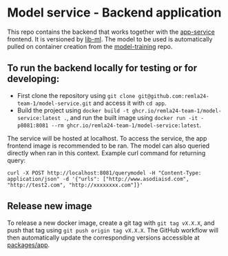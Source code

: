 # Model service - Backend application

This repo contains the backend that works together with the [app-service](https://github.com/remla24-team-1/app/) frontend. It is versioned by [lib-ml](https://github.com/remla24-team-1/lib-ml). The model to be used is automatically pulled on container creation from the [model-training](https://github.com/remla24-team-1/model-training/) repo.

## To run the backend locally for testing or for developing: 
* First clone the repository using `git clone git@github.com:remla24-team-1/model-service.git` and access it with `cd app`.
* Build the project using `docker build -t ghcr.io/remla24-team-1/model-service:latest .`, and run the built image using `docker run -it -p8081:8081 --rm ghcr.io/remla24-team-1/model-service:latest`.

The service will be hosted at localhost. To access the service, the app frontend image is recommended to be ran. 
The model can also queried directly when ran in this context.
Example curl command for returning query:

```curl -X POST http://localhost:8081/querymodel -H "Content-Type: application/json" -d '{"urls": ["http://www.asodiaisd.com", "http://test2.com", "http://xxxxxxxx.com"]}'```

## Release new image

To release a new docker image, create a git tag with `git tag vX.X.X`, and push that tag using `git push origin tag vX.X.X`. The GitHub workflow will then automatically update the corresponding versions accessible at [packages/app](https://github.com/orgs/remla24-team-1/packages/container/package/model-service).
